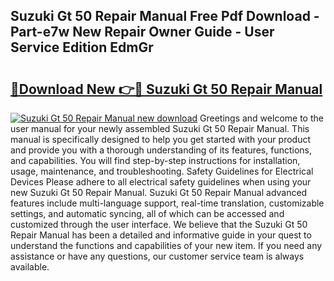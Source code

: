 ## Suzuki Gt 50 Repair Manual Free Pdf Download - Part-e7w New Repair Owner Guide - User Service Edition EdmGr

# <h2><a href="http://bc97071.oget.top/?id=Suzuki+Gt+50+Repair+Manual">🔗Download New 👉🔴 Suzuki Gt 50 Repair Manual</a></h2>

[![Suzuki Gt 50 Repair Manual new download](https://i.imgur.com/5g1atiW.png)](http://bc97071.oget.top/?id=Suzuki+Gt+50+Repair+Manual)
Greetings and welcome to the user manual for your newly assembled Suzuki Gt 50 Repair Manual. This manual is specifically designed to help you get started with your product and provide you with a thorough understanding of its features, functions, and capabilities. You will find step-by-step instructions for installation, usage, maintenance, and troubleshooting. Safety Guidelines for Electrical Devices Please adhere to all electrical safety guidelines when using your new Suzuki Gt 50 Repair Manual. Suzuki Gt 50 Repair Manual advanced features include multi-language support, real-time translation, customizable settings, and automatic syncing, all of which can be accessed and customized through the user interface. We believe that the Suzuki Gt 50 Repair Manual has been a detailed and informative guide in your quest to understand the functions and capabilities of your new item. If you need any assistance or have any questions, our customer service team is always available.
